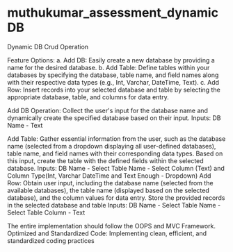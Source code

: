 # muthukumar_assessment_dynamicDB

Dynamic DB Crud Operation

Feature Options:
a. Add DB: Easily create a new database by providing a name for the desired database.
b. Add Table: Define tables within your databases by specifying the database, table name, and field names along with their respective data types (e.g., Int, Varchar, DateTime, Text).
c. Add Row: Insert records into your selected database and table by selecting the appropriate database, table, and columns for data entry.

Add DB Operation:
Collect the user's input for the database name and dynamically create the specified database based on their input.
    Inputs:
        DB Name - Text

Add Table:
Gather essential information from the user, such as the database name (selected from a dropdown displaying all user-defined databases), table name, and field names with their corresponding data types. Based on this input, create the table with the defined fields within the selected database.
     Inputs:
        DB Name - Select
        Table Name - Select
        Column (Text) and Column Type(Int, Varchar DateTime and Text Enough - Dropdown)
Add Row:
Obtain user input, including the database name (selected from the available databases), the table name (displayed based on the selected database), and the column values for data entry. Store the provided records in the selected database and table
      Inputs:
         DB Name - Select
         Table Name - Select
         Table Column - Text

The entire implementation should follow the OOPS and MVC Framework.
Optimized and Standardized Code: Implementing clean, efficient, and standardized coding practices
